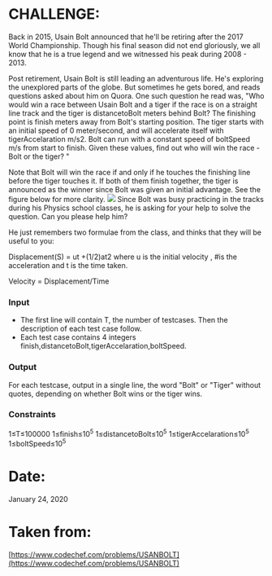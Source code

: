 ﻿# CHALLENGE:
Back in 2015, Usain Bolt announced that he'll be retiring after the 2017 World Championship. Though his final season did not end gloriously, we all know that he is a true legend and we witnessed his peak during 2008 - 2013.

Post retirement, Usain Bolt is still leading an adventurous life. He's exploring the unexplored parts of the globe. But sometimes he gets bored, and reads questions asked about him on Quora. One such question he read was, "Who would win a race between Usain Bolt and a tiger if the race is on a straight line track and the tiger is distancetoBolt meters behind Bolt? The finishing point is finish meters away from Bolt's starting position. The tiger starts with an initial speed of 0 meter/second, and will accelerate itself with tigerAccelaration m/s2. Bolt can run with a constant speed of boltSpeed m/s from start to finish. Given these values, find out who will win the race - Bolt or the tiger? "

Note that Bolt will win the race if and only if he touches the finishing line before the tiger touches it. If both of them finish together, the tiger is announced as the winner since Bolt was given an initial advantage. See the figure below for more clarity.
![](https://s3.amazonaws.com/codechef_shared/download/ICPCAM19/Capture.PNG)
Since Bolt was busy practicing in the tracks during his Physics school classes, he is asking for your help to solve the question. Can you please help him?

He just remembers two formulae from the class, and thinks that they will be useful to you:

Displacement(S) = ut +(1/2)at2 where u is the initial velocity , #is the acceleration and t is the time taken.

Velocity = Displacement/Time
### Input

 - The first line will contain T, the number of testcases. Then the
   description of each test case follow.
 - Each test case contains 4 integers
   finish,distancetoBolt,tigerAccelaration,boltSpeed.

### Output
For each testcase, output in a single line, the word "Bolt" or "Tiger" without quotes, depending on whether Bolt wins or the tiger wins.
### Constraints
1≤T≤100000 
1≤finish≤10<sup>5</sup>
1≤distancetoBolt≤10<sup>5</sup>
1≤tigerAccelaration≤10<sup>5</sup>
1≤boltSpeed≤10<sup>5</sup>
# Date:
January 24, 2020
# Taken from:
[https://www.codechef.com/problems/USANBOLT](https://www.codechef.com/problems/USANBOLT)
